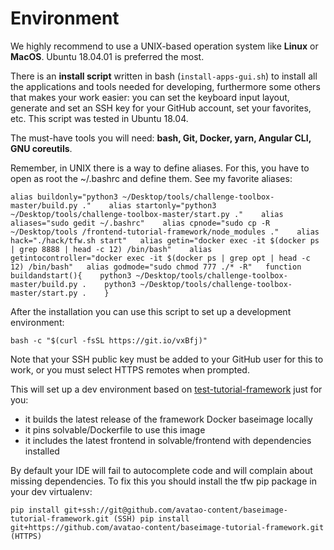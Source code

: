 # Environment

  
We highly recommend to use a UNIX-based operation system like **Linux** or **MacOS**. Ubuntu 18.04.01 is preferred the most.

There is an **install script** written in bash \(`install-apps-gui.sh`\) to install all the applications and tools needed for developing, furthermore some others that makes your work easier: you can set the keyboard input layout, generate and set an SSH key for your GitHub account, set your favorites, etc. This script was tested in Ubuntu 18.04.

The must-have tools you will need: **bash, Git, Docker, yarn, Angular CLI, GNU coreutils**.

Remember, in UNIX there is a way to define aliases. For this, you have to open as root the ~/.bashrc and define them. See my favorite aliases:

`alias buildonly="python3 ~/Desktop/tools/challenge-toolbox-master/build.py ."   
alias startonly="python3 ~/Desktop/tools/challenge-toolbox-master/start.py ."   
alias aliases="sudo gedit ~/.bashrc"   
alias cpnode="sudo cp -R ~/Desktop/tools /frontend-tutorial-framework/node_modules ."   
alias hack="./hack/tfw.sh start"  
alias getin="docker exec -it $(docker ps | grep 8888 | head -c 12) /bin/bash"   
alias getintocontroller="docker exec -it $(docker ps | grep opt | head -c 12) /bin/bash"  
alias godmode="sudo chmod 777 ./* -R"  
function buildandstart(){   
    python3 ~/Desktop/tools/challenge-toolbox-master/build.py .   
    python3 ~/Desktop/tools/challenge-toolbox-master/start.py .   
}`

After the installation you can use this script to set up a development environment:

`bash -c "$(curl -fsSL https://git.io/vxBfj)"`

Note that your SSH public key must be added to your GitHub user for this to work, or you must select HTTPS remotes when prompted.

This will set up a dev environment based on [test-tutorial-framework](https://github.com/avatao-content/test-tutorial-framework) just for you:

-  it builds the latest release of the framework Docker baseimage locally  
-  it pins solvable/Dockerfile to use this image  
-  it includes the latest frontend in solvable/frontend with dependencies installed

By default your IDE will fail to autocomplete code and will complain about missing dependencies. To fix this you should install the tfw pip package in your dev virtualenv:

`pip install git+ssh://git@github.com/avatao-content/baseimage-tutorial-framework.git (SSH) pip install git+https://github.com/avatao-content/baseimage-tutorial-framework.git (HTTPS)`

